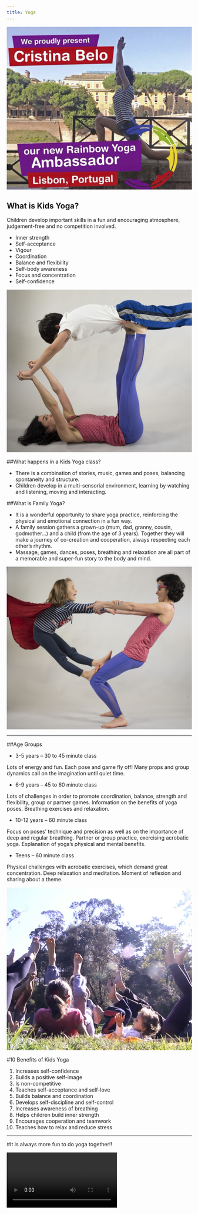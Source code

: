 ```yaml
---
title: Yoga
---
```


![](ambassador.jpg?classes=align-center)

## What is Kids Yoga?
Children develop important skills in a fun and encouraging atmosphere, judgement-free and no competition involved.

- Inner strength
- Self-acceptance
- Vigour
- Coordination
- Balance and flexibility
- Self-body awareness
- Focus and concentration
- Self-confidence

![](23yoga.jpg?classes=align-center)


##What happens in a Kids Yoga class?
- There is a combination of stories, music, games and poses, balancing spontaneity and structure.
- Children develop in a multi-sensorial environment, learning by watching and listening, moving and interacting. 

##What is Family Yoga?
- It is a wonderful opportunity to share yoga practice, reinforcing the physical and emotional connection in a fun way.
- A family session gathers a grown-up (mum, dad, granny, cousin, godmother...) and a child (from the age of 3 years). Together they will make a journey of co-creation and cooperation, always respecting each other’s rhythm.
- Massage, games, dances, poses, breathing and relaxation are all part of a memorable and super-fun story to the body and mind.

![](29yoga.jpg?classes=align-center)

---

##Age Groups

- 3-5 years – 30 to 45 minute class

Lots of energy and fun. Each pose and game fly off! Many props and group dynamics call on the imagination until quiet time. 

- 6-9 years – 45 to 60 minute class

Lots of challenges in order to promote coordination, balance, strength and flexibility, group or partner games. Information on the benefits of yoga poses. Breathing exercises and relaxation.

- 10-12 years – 60 minute class

Focus on poses’ technique and precision as well as on the importance of deep and regular breathing. Partner or group practice, exercising acrobatic yoga. Explanation of yoga’s physical and mental benefits.

- Teens – 60 minute class

Physical challenges with acrobatic exercises, which demand great concentration. Deep relaxation and meditation. Moment of reflexion and sharing about a theme.


![](family.jpg?classes=align-center)


#10 Benefits of Kids Yoga
1. Increases self-confidence 
2. Builds a positive self-image
3. Is non-competitive
4. Teaches self-acceptance and self-love
5. Builds balance and coordination
6. Develops self-discipline and self-control
7. Increases awareness of breathing 
8. Helps children build inner strength
9. Encourages cooperation and teamwork
10. Teaches how to relax and reduce stress


---

#It is always more fun to do yoga together!!


![](video.mp4?thumbnail=default)


